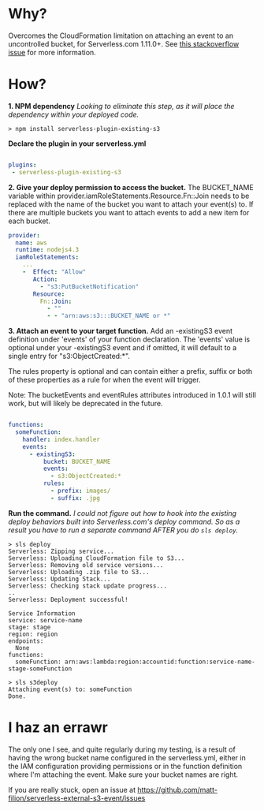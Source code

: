 # Why?
Overcomes the CloudFormation limitation on attaching an event to an uncontrolled bucket, for Serverless.com 1.11.0+. See [this stackoverflow issue](http://serverfault.com/questions/610788/using-cloudformation-with-an-existing-s3-bucket) for more information.

# How?

**1. NPM dependency**
_Looking to eliminate this step, as it will place the dependency within your deployed code._
```
> npm install serverless-plugin-existing-s3
```

**Declare the plugin in your serverless.yml**
```serverless.yml

plugins:
 - serverless-plugin-existing-s3

```

**2. Give your deploy permission to access the bucket.**
The BUCKET_NAME variable within provider.iamRoleStatements.Resource.Fn::Join needs to be replaced with the name of the bucket you want to attach your event(s) to.  If there are multiple buckets you want to attach events to add a new item for each bucket.

```serverless.yml
provider:
  name: aws
  runtime: nodejs4.3
  iamRoleStatements:
    ...
    -  Effect: "Allow"
       Action:
         - "s3:PutBucketNotification"
       Resource:
         Fn::Join:
           - ""
           - - "arn:aws:s3:::BUCKET_NAME or *"
```

**3. Attach an event to your target function.**
Add an -existingS3 event definition under 'events' of your function declaration. The 'events' value is optional under your -existingS3 event and if omitted, it will default to a single entry for "s3:ObjectCreated:*".

The rules property is optional and can contain either a prefix, suffix or both of these properties as a rule for when the event will trigger.

Note: The bucketEvents and eventRules attributes introduced in 1.0.1 will still work, but will likely be deprecated in the future.

```serverless.yml

functions:
  someFunction:
    handler: index.handler
    events:
      - existingS3:
          bucket: BUCKET_NAME
          events:
            - s3:ObjectCreated:*
          rules:
            - prefix: images/
            - suffix: .jpg
```

**Run the command.**
_I could not figure out how to hook into the existing deploy behaviors built into Serverless.com's deploy command. So as a result you have to run a separate command AFTER you do ```sls deploy```._

```
> sls deploy
Serverless: Zipping service...
Serverless: Uploading CloudFormation file to S3...
Serverless: Removing old service versions...
Serverless: Uploading .zip file to S3...
Serverless: Updating Stack...
Serverless: Checking stack update progress...
..
Serverless: Deployment successful!

Service Information
service: service-name
stage: stage
region: region
endpoints:
  None
functions:
  someFunction: arn:aws:lambda:region:accountid:function:service-name-stage-someFunction

> sls s3deploy
Attaching event(s) to: someFunction
Done.

```

# I haz an errawr

The only one I see, and quite regularly during my testing, is a result of having the wrong bucket name configured in the serverless.yml, either in the IAM configuration providing permissions or in the function definition where I'm attaching the event. Make sure your bucket names are right.

If you are really stuck, open an issue at https://github.com/matt-filion/serverless-external-s3-event/issues

